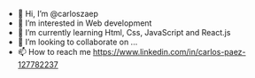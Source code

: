 - 👋 Hi, I’m @carloszaep
- 👀 I’m interested in Web development 
- 🌱 I’m currently learning Html, Css, JavaScript and React.js
- 💞️ I’m looking to collaborate on ...
- 📫 How to reach me https://www.linkedin.com/in/carlos-paez-127782237

<!---
carloszaep/carloszaep is a ✨ special ✨ repository because its `README.md` (this file) appears on your GitHub profile.
You can click the Preview link to take a look at your changes.
--->
